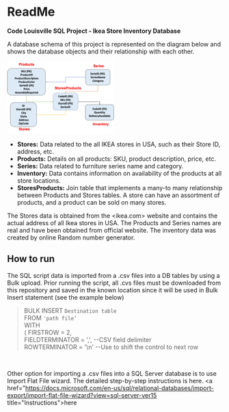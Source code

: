 # ReadMe

**Code Louisville SQL Project - Ikea Store Inventory Database**

A database schema of this project is represented on the diagram below and shows the database objects and their relationship with each other.

<img src="DB_Schema.png " width="250" />

- **Stores:** Data related to the all IKEA stores in USA, such as their Store ID, address, etc.
- **Products:** Details on all products: SKU, product description, price, etc.
- **Series:** Data related to furniture series name and category.
- **Inventory:** Data contains information on availability of the products at all store locations.
- **StoresProducts:** Join table that implements a many-to many relationship between Products and Stores tables. A store can have an assortment of products, and a product can be sold on many stores.

The Stores data is obtained from the <ikea.com> website and contains the actual address of all Ikea stores in USA. The Products and Series names are real and have been obtained from official website. The inventory data was created by online Random number generator.

## How to run 

The SQL script data is imported from a .csv files into a DB tables by using a Bulk upload. Prior running the script, all .cvs files must be downloaded from this repository and saved in the known location since it will be used in Bulk Insert statement (see the example below)

> BULK INSERT `Destination table`<br>
> FROM `'path file’`<br>
> WITH <br>
> (   FIRSTROW = 2,<br>
>     FIELDTERMINATOR = ',',	--CSV field delimiter<br>
>     ROWTERMINATOR = '\n' 	--Use to shift the control to next row<br>
<br>

Other option for importing a .csv files into a SQL Server database is to use Import Flat File wizard. The detailed step-by-step instructions is here. 
<a href="https://docs.microsoft.com/en-us/sql/relational-databases/import-export/import-flat-file-wizard?view=sql-server-ver15 title="Instructions">here</a>
